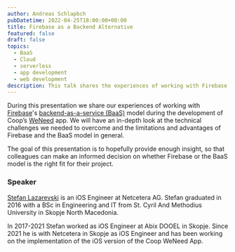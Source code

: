 ```yaml
---
author: Andreas Schlapbch
pubDatetime: 2022-04-25T18:00:00+00:00
title: Firebase as a Backend Alternative
featured: false
draft: false
topics:
  - BaaS
  - Cloud
  - serverless
  - app development
  - web development
description: This talk shares the experiences of working with Firebase's backend-as-a-service (BaaS) model during the development of Coop’s WeNeed app.
---
```


During this presentation we share our experiences of working with [Firebase](https://firebase.google.com/)'s [backend-as-a-service (BaaS)](https://en.wikipedia.org/wiki/Backend_as_a_service) model during the development of Coop’s [WeNeed](https://weneed.ch/) app. We will have an in-depth look at the technical challenges we needed to overcome and the limitations and advantages of Firebase and the BaaS model in general.

The goal of this presentation is to hopefully provide enough insight, so that colleagues can make an informed decision on whether Firebase or the BaaS model is the right fit for their project.

### Speaker

[Stefan Lazarevski](https://www.linkedin.com/in/stefan-lazarevski-69276994/) is an iOS Engineer at Netcetera AG. Stefan graduated in 2016 with a BSc in Engineering and IT from St. Cyril And Methodius University in Skopje North Macedonia.

In 2017-2021 Stefan worked as iOS Engineer at Abix DOOEL in Skopje. Since 2021 he is with Netcetera in Skopje as iOS Engineer and has been working on the implementation of the iOS version of the Coop WeNeed App.
